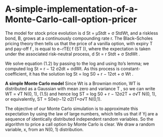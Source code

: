 # A-simple-implementation-of-a-Monte-Carlo-call-option-pricer

The model for stock price evolution is
d St = µStdt + σ StdWt, and a riskless bond, B, grows at a continuously compounding rate r. The Black–Scholes pricing theory then tells us that the price of a vanilla option, with expiry T and pay-off f , is equal to e−rTE( f (ST )), where the expectation is taken under the associated risk-neutral process,
d St = r Stdt + σ StdWt . 

We solve equation (1.2) by passing to the log and using Ito’s lemma; we computed log St = r − 12 σ2dt + σdWt. 
As this process is constant-coefficient, it has the solution log St = log S0 + r − 12σt + σ Wt . 

**A simple Monte Carlo model**
Since Wt is a Brownian motion, WT is distributed as a Gaussian with mean zero
and variance T , so we can write WT = √T N(0, 1), (1.5) and hence log ST = log S0 + r − 12σ2T + σ√T N(0, 1), or equivalently, ST = S0e(r−12 σ2)T+σ√T N(0,1). 


The objective of our Monte Carlo simulation is to approximate this expectation by using the law of large numbers, which tells us that if Yj are a sequence of identically
distributed independent random variables.
So the algorithm to price a call option by Monte Carlo is clear. We draw a random
variable, x, from an N(0, 1) distribution.
